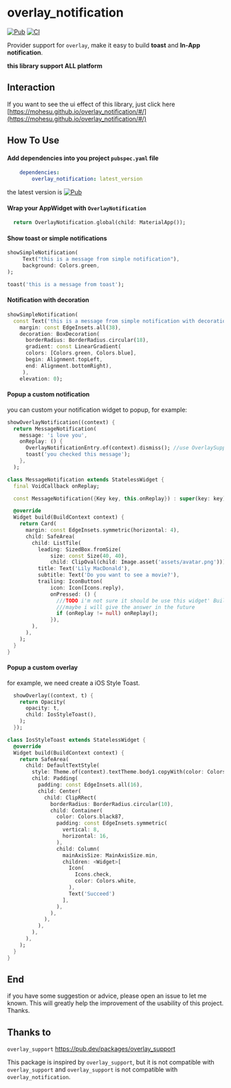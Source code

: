 # overlay_notification

[![Pub](https://img.shields.io/pub/v/overlay_notification?color=blue&style=plastic)](https://pub.dev/packages/overlay_notification)
[![CI](https://github.com/mohesu/overlay_notification/workflows/CI/badge.svg?style=plastic)](https://github.com/mohesu/overlay_notification/actions)

Provider support for `overlay`, make it easy to build **toast** and **In-App notification**.

**this library support ALL platform**

## Interaction

If you want to see the ui effect of this library, just click
here [https://mohesu.github.io/overlay_notification/#/](https://mohesu.github.io/overlay_notification/#/)

## How To Use

#### Add dependencies into you project `pubspec.yaml` file

```yaml
    dependencies:
        overlay_notification: latest_version
```
the latest version is [![Pub](https://img.shields.io/pub/v/overlay_notification?color=blue&style=plastic)](https://pub.dev/packages/overlay_notification)

#### Wrap your AppWidget with `OverlayNotification`

```dart #build()
  return OverlayNotification.global(child: MaterialApp());
```

#### Show toast or simple notifications

```dart
showSimpleNotification(
     Text("this is a message from simple notification"),
     background: Colors.green,
);

toast('this is a message from toast');

```

#### Notification with decoration

```dart
showSimpleNotification(
  const Text('this is a message from simple notification with decoration'),
    margin: const EdgeInsets.all(38),
    decoration: BoxDecoration(
      borderRadius: BorderRadius.circular(18),
      gradient: const LinearGradient(
      colors: [Colors.green, Colors.blue],
      begin: Alignment.topLeft,
      end: Alignment.bottomRight),
     ),
    elevation: 0);
```

#### Popup a custom notification

you can custom your notification widget to popup, for example:

```dart
showOverlayNotification((context) {
  return MessageNotification(
    message: 'i love you',
    onReplay: () {
      OverlayNotificationEntry.of(context).dismiss(); //use OverlaySupportEntry to dismiss overlay
      toast('you checked this message');
    },
  );
```

```dart MessageNotification Class
class MessageNotification extends StatelessWidget {
  final VoidCallback onReplay;

  const MessageNotification({Key key, this.onReplay}) : super(key: key);

  @override
  Widget build(BuildContext context) {
    return Card(
      margin: const EdgeInsets.symmetric(horizontal: 4),
      child: SafeArea(
        child: ListTile(
          leading: SizedBox.fromSize(
              size: const Size(40, 40),
              child: ClipOval(child: Image.asset('assets/avatar.png'))),
          title: Text('Lily MacDonald'),
          subtitle: Text('Do you want to see a movie?'),
          trailing: IconButton(
              icon: Icon(Icons.reply),
              onPressed: () {
                ///TODO i'm not sure it should be use this widget' BuildContext to create a Dialog
                ///maybe i will give the answer in the future
                if (onReplay != null) onReplay();
              }),
        ),
      ),
    );
  }
}
```

#### Popup a custom overlay

for example, we need create a iOS Style Toast.

```dart
  showOverlay((context, t) {
    return Opacity(
      opacity: t,
      child: IosStyleToast(),
    );
  });
```

```dart
class IosStyleToast extends StatelessWidget {
  @override
  Widget build(BuildContext context) {
    return SafeArea(
      child: DefaultTextStyle(
        style: Theme.of(context).textTheme.body1.copyWith(color: Colors.white),
        child: Padding(
          padding: const EdgeInsets.all(16),
          child: Center(
            child: ClipRRect(
              borderRadius: BorderRadius.circular(10),
              child: Container(
                color: Colors.black87,
                padding: const EdgeInsets.symmetric(
                  vertical: 8,
                  horizontal: 16,
                ),
                child: Column(
                  mainAxisSize: MainAxisSize.min,
                  children: <Widget>[
                    Icon(
                      Icons.check,
                      color: Colors.white,
                    ),
                    Text('Succeed')
                  ],
                ),
              ),
            ),
          ),
        ),
      ),
    );
  }
}

```

## End

if you have some suggestion or advice, please open an issue to let me known.
This will greatly help the improvement of the usability of this project.
Thanks.

## Thanks to

`overlay_support` https://pub.dev/packages/overlay_support

This package is inspired by `overlay_support`, but it is not compatible with `overlay_support` and `overlay_support` is not compatible with `overlay_notification`.
